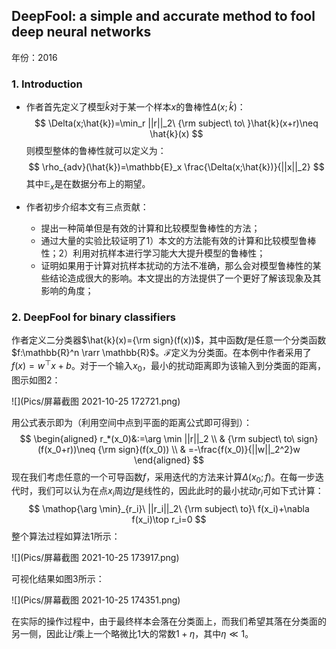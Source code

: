 ## DeepFool: a simple and accurate method to fool deep neural networks

年份：2016

### 1. Introduction

- 作者首先定义了模型$\hat{k}$对于某一个样本$x$的鲁棒性$\Delta(x;\hat{k})$：
  $$
  \Delta(x;\hat{k})=\min_r ||r||_2\ {\rm subject\ to\ }\hat{k}(x+r)\neq \hat{k}(x)
  $$
  则模型整体的鲁棒性就可以定义为：
  $$
  \rho_{adv}(\hat{k})=\mathbb{E}_x \frac{\Delta(x;\hat{k})}{||x||_2}
  $$
  其中$\mathbb{E}_x$是在数据分布上的期望。

- 作者初步介绍本文有三点贡献：

  - 提出一种简单但是有效的计算和比较模型鲁棒性的方法；
  - 通过大量的实验比较证明了1）本文的方法能有效的计算和比较模型鲁棒性；2）利用对抗样本进行学习能大大提升模型的鲁棒性；
  - 证明如果用于计算对抗样本扰动的方法不准确，那么会对模型鲁棒性的某些结论造成很大的影响。本文提出的方法提供了一个更好了解该现象及其影响的角度；

### 2. DeepFool for binary classifiers

作者定义二分类器$\hat{k}(x)={\rm sign}(f(x))$，其中函数$f$是任意一个分类函数$f:\mathbb{R}^n \rarr \mathbb{R}$。$\mathscr{F}$定义为分类面。在本例中作者采用了$f(x)=w^\top x+b$。对于一个输入$x_0$，最小的扰动距离即为该输入到分类面的距离，图示如图2：

![](Pics/屏幕截图 2021-10-25 172721.png)

用公式表示即为（利用空间中点到平面的距离公式即可得到）：
$$
\begin{aligned} r_*(x_0)&:=\arg \min ||r||_2 \\
& {\rm subject\ to\ sign}(f(x_0+r))\neq {\rm sign}(f(x_0)) \\
& =-\frac{f(x_0)}{||w||_2^2}w
\end{aligned}
$$
现在我们考虑任意的一个可导函数$f$，采用迭代的方法来计算$\Delta(x_0;f)$。在每一步迭代时，我们可以认为在点$x_i$周边$f$是线性的，因此此时的最小扰动$r_i$可如下式计算：
$$
\mathop{\arg \min}_{r_i}\ ||r_i||_2\ {\rm subject\ to}\ f(x_i)+\nabla f(x_i)\top r_i=0
$$
整个算法过程如算法1所示：

![](Pics/屏幕截图 2021-10-25 173917.png)

可视化结果如图3所示：

![](Pics/屏幕截图 2021-10-25 174351.png)

在实际的操作过程中，由于最终样本会落在分类面上，而我们希望其落在分类面的另一侧，因此让$\hat{r}$乘上一个略微比1大的常数$1+\eta$，其中$\eta \ll 1$。

